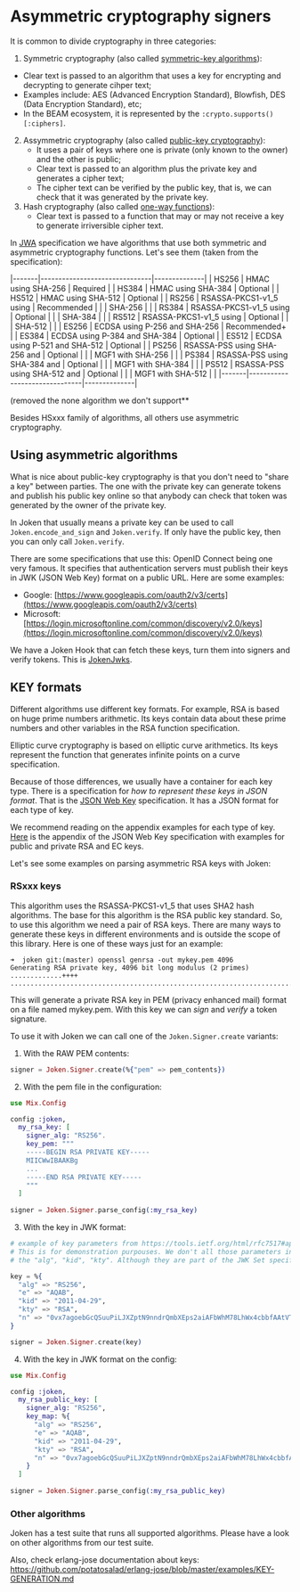 # Asymmetric cryptography signers

It is common to divide cryptography in three categories:

1. Symmetric cryptography (also called [symmetric-key algorithms](https://en.wikipedia.org/wiki/Symmetric-key_algorithm)): 
  - Clear text is passed to an algorithm that uses a key for encrypting and decrypting to generate cihper text;
  - Examples include: AES (Advanced Encryption Standard), Blowfish, DES (Data Encryption Standard), etc;
  - In the BEAM ecosystem, it is represented by the `:crypto.supports()[:ciphers]`.
2. Assymmetric cryptography (also called [public-key cryptography](https://en.wikipedia.org/wiki/Public-key_cryptography)):
   - It uses a pair of keys where one is private (only known to the owner) and the other is public;
   - Clear text is passed to an algorithm plus the private key and generates a cipher text;
   - The cipher text can be verified by the public key, that is, we can check that it was generated by the private key.
3. Hash cryptography (also called [one-way functions](https://en.wikipedia.org/wiki/One-way_function)):
   - Clear text is passed to a function that may or may not receive a key to generate irriversible cipher text.
   
In [JWA](https://tools.ietf.org/html/rfc7518#section-3) specification we have algorithms that use both symmetric and asymmetric cryptography functions. Let's see them (taken from the specification):

|-------|-------------------------------|--------------|
| HS256 | HMAC using SHA-256            | Required     |
| HS384 | HMAC using SHA-384            | Optional     |
| HS512 | HMAC using SHA-512            | Optional     |
| RS256 | RSASSA-PKCS1-v1_5 using       | Recommended  |
|       | SHA-256                       |              |
| RS384 | RSASSA-PKCS1-v1_5 using       | Optional     |
|       | SHA-384                       |              |
| RS512 | RSASSA-PKCS1-v1_5 using       | Optional     |
|       | SHA-512                       |              |
| ES256 | ECDSA using P-256 and SHA-256 | Recommended+ |
| ES384 | ECDSA using P-384 and SHA-384 | Optional     |
| ES512 | ECDSA using P-521 and SHA-512 | Optional     |
| PS256 | RSASSA-PSS using SHA-256 and  | Optional     |
|       | MGF1 with SHA-256             |              |
| PS384 | RSASSA-PSS using SHA-384 and  | Optional     |
|       | MGF1 with SHA-384             |              |
| PS512 | RSASSA-PSS using SHA-512 and  | Optional     |
|       | MGF1 with SHA-512             |              |
|-------|-------------------------------|--------------|

(removed the none algorithm we don't support**

Besides HSxxx family of algorithms, all others use asymmetric cryptography.

## Using asymmetric algorithms

What is nice about public-key cryptography is that you don't need to "share a key" between parties. The one with the private key can generate tokens and publish his public key online so that anybody can check that token was generated by the owner of the private key.

In Joken that usually means a private key can be used to call `Joken.encode_and_sign` and `Joken.verify`. If only have the public key, then you can only call `Joken.verify`. 

There are some specifications that use this: OpenID Connect being one very famous. It specifies that authentication servers must publish their keys in JWK (JSON Web Key) format on a public URL. Here are some examples:

- Google: [https://www.googleapis.com/oauth2/v3/certs](https://www.googleapis.com/oauth2/v3/certs)
- Microsoft: [https://login.microsoftonline.com/common/discovery/v2.0/keys](https://login.microsoftonline.com/common/discovery/v2.0/keys)

We have a Joken Hook that can fetch these keys, turn them into signers and verify tokens. This is [JokenJwks](https://github.com/joken-elixir/joken_jwks).

## KEY formats

Different algorithms use different key formats. For example, RSA is based on huge prime numbers arithmetic. Its keys contain data about these prime numbers and other variables in the RSA function specification. 

Elliptic curve cryptography is based on elliptic curve arithmetics. Its keys represent the function that generates infinite points on a curve specification. 

Because of those differences, we usually have a container for each key type. There is a specification for *how to represent these keys in JSON format*. That is the [JSON Web Key](https://tools.ietf.org/html/rfc7517) specification. It has a JSON format for each type of key. 

We recommend reading on the appendix examples for each type of key. [Here](https://tools.ietf.org/html/rfc7517#appendix-A) is the appendix of the JSON Web Key specification with examples for public and private RSA and EC keys.

Let's see some examples on parsing asymmetric RSA keys with Joken:

### RSxxx keys

This algorithm uses the RSASSA-PKCS1-v1_5 that uses SHA2 hash algorithms. The base for this algorithm is the RSA public key standard. So, to use this algorithm we need a pair of RSA keys. There are many ways to generate these keys in different environments and is outside the scope of this library. Here is one of these ways just for an example:

``` shell
➜  joken git:(master) openssl genrsa -out mykey.pem 4096           
Generating RSA private key, 4096 bit long modulus (2 primes)
.............++++
...........................................................................................................++++
```

This will generate a private RSA key in PEM (privacy enhanced mail) format on a file named mykey.pem. With this key we can *sign* and *verify* a token signature.

To use it with Joken we can call one of the `Joken.Signer.create` variants:

1. With the RAW PEM contents:

``` elixir
signer = Joken.Signer.create(%{"pem" => pem_contents})
```

2. With the pem file in the configuration:

``` elixir
use Mix.Config

config :joken, 
  my_rsa_key: [
    signer_alg: "RS256".
    key_pem: """
    -----BEGIN RSA PRIVATE KEY-----
    MIICWwIBAAKBg
    ...
    -----END RSA PRIVATE KEY-----
    """
  ]
  
signer = Joken.Signer.parse_config(:my_rsa_key)
```

3. With the key in JWK format:

``` elixir
# example of key parameters from https://tools.ietf.org/html/rfc7517#appendix-A.1 
# This is for demonstration purpouses. We don't all those parameters in the map like 
# the "alg", "kid", "kty". Although they are part of the JWK Set specification.

key = %{
  "alg" => "RS256",
  "e" => "AQAB",
  "kid" => "2011-04-29",
  "kty" => "RSA",
  "n" => "0vx7agoebGcQSuuPiLJXZptN9nndrQmbXEps2aiAFbWhM78LhWx4cbbfAAtVT86zwu1RK7aPFFxuhDR1L6tSoc_BJECPebWKRXjBZCiFV4n3oknjhMstn64tZ_2W-5JsGY4Hc5n9yBXArwl93lqt7_RN5w6Cf0h4QyQ5v-65YGjQR0_FDW2QvzqY368QQMicAtaSqzs8KJZgnYb9c7d0zgdAZHzu6qMQvRL5hajrn1n91CbOpbISD08qNLyrdkt-bFTWhAI4vMQFh6WeZu0fM4lFd2NcRwr3XPksINHaQ-G_xBniIqbw0Ls1jF44-csFCur-kEgU8awapJzKnqDKgw"
}

signer = Joken.Signer.create(key)
```

4. With the key in JWK format on the config:

``` elixir
use Mix.Config

config :joken, 
  my_rsa_public_key: [
    signer_alg: "RS256",
    key_map: %{
      "alg" => "RS256",
      "e" => "AQAB",
      "kid" => "2011-04-29",
      "kty" => "RSA",
      "n" => "0vx7agoebGcQSuuPiLJXZptN9nndrQmbXEps2aiAFbWhM78LhWx4cbbfAAtVT86zwu1RK7aPFFxuhDR1L6tSoc_BJECPebWKRXjBZCiFV4n3oknjhMstn64tZ_2W-5JsGY4Hc5n9yBXArwl93lqt7_RN5w6Cf0h4QyQ5v-65YGjQR0_FDW2QvzqY368QQMicAtaSqzs8KJZgnYb9c7d0zgdAZHzu6qMQvRL5hajrn1n91CbOpbISD08qNLyrdkt-bFTWhAI4vMQFh6WeZu0fM4lFd2NcRwr3XPksINHaQ-G_xBniIqbw0Ls1jF44-csFCur-kEgU8awapJzKnqDKgw"
    }
  ]
  
signer = Joken.Signer.parse_config(:my_rsa_public_key)
```

### Other algorithms

Joken has a test suite that runs all supported algorithms. Please have a look on other algorithms from our test suite.

Also, check erlang-jose documentation about keys: https://github.com/potatosalad/erlang-jose/blob/master/examples/KEY-GENERATION.md



